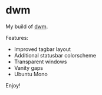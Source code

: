 # dwm

My build of [dwm](suckless.org/dwm).

Features:
- Improved tagbar layout
- Additional statusbar colorscheme
- Transparent windows
- Vanity gaps
- Ubuntu Mono

Enjoy!
